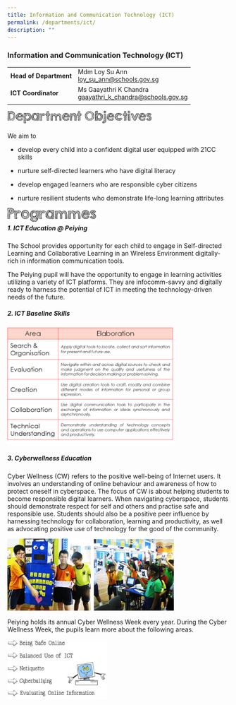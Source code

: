 ```yaml
---
title: Information and Communication Technology (ICT)
permalink: /departments/ict/
description: ""
---
```

### **Information and Communication Technology (ICT)**

|  |  |
|---|---|
| **Head of Department** | Mdm Loy Su Ann<br>[loy_su_ann@schools.gov.sg](mailto:loy_su_ann@schools.gov.sg) |
| **ICT Coordinator** | Ms Gaayathri K Chandra<br>[gaayathri_k_chandra@schools.gov.sg](mailto:gaayathri_k_chandra@schools.gov.sg)  |
|  |  |

<img align="left" style="width:65%" src="/images/department%20objectives.jpg">

<br><br>

We aim to  

*   develop every child into a confident digital user equipped with 21CC skills  

*   nurture self-directed learners who have digital literacy  

*   develop engaged learners who are responsible cyber citizens  
  
*   nurture resilient students who demonstrate life-long learning attributes

<img align="left" style="width:40%" src="/images/programmes.png">

<br>

##### **1. ICT Education @ Peiying**

The School provides opportunity for each child to engage in Self-directed Learning and Collaborative Learning in an Wireless Environment digitally-rich in information communication tools.

The Peiying pupil will have the opportunity to engage in learning activities utilizing a variety of ICT platforms. They are infocomm-savvy and digitally ready to harness the potential of ICT in meeting the technology-driven needs of the future.

##### **2. ICT Baseline Skills**

<img src="/images/ict.png" style="width:75%">

##### **3. Cyberwellness Education**
Cyber Wellness (CW) refers to the positive well-being of Internet users. It involves an understanding of online behaviour and awareness of how to protect oneself in cyberspace. The focus of CW is about helping students to become responsible digital learners. When navigating cyberspace, students should demonstrate respect for self and others and practise safe and responsible use. Students should also be a positive peer influence by harnessing technology for collaboration, learning and productivity, as well as advocating positive use of technology for the good of the community.

<img src="/images/ict1.png" style="width:75%">

Peiying holds its annual Cyber Wellness Week every year. During the Cyber Wellness Week, the pupils learn more about the following areas.

<img src="/images/ict2.jpg" style="width:45%">